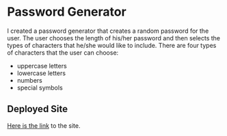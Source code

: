 # Password Generator
I created a password generator that creates a random password for the user. The user chooses the length of his/her password and then selects the types of characters that he/she would like to include. There are four types of characters that the user can choose:
* uppercase letters
* lowercase letters
* numbers
* special symbols
## Deployed Site
[Here is the link](https://tribeofbenjamin.github.io/Password-Generator/) to the site. 
